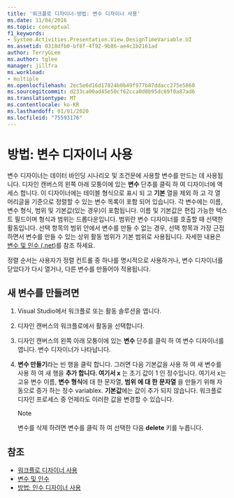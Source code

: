 ```yaml
---
title: '워크플로 디자이너-방법: 변수 디자이너 사용'
ms.date: 11/04/2016
ms.topic: conceptual
f1_keywords:
- System.Activities.Presentation.View.DesignTimeVariable.UI
ms.assetid: 0318dfb0-bf8f-4f92-9b86-ae4c1b2161ad
author: TerryGLee
ms.author: tglee
manager: jillfra
ms.workload:
- multiple
ms.openlocfilehash: 2ec5e6d16d17024b0b49f977b87ddacc275e5860
ms.sourcegitcommit: d233ca00ad45e50cf62cca0d0b95dc69f0a87ad6
ms.translationtype: MT
ms.contentlocale: ko-KR
ms.lasthandoff: 01/01/2020
ms.locfileid: "75593176"
---
```

# <a name="how-to-use-the-variable-designer"></a>방법: 변수 디자이너 사용

변수 디자이너는 데이터 바인딩 시나리오 및 조건문에 사용할 변수를 만드는 데 사용됩니다. 디자인 캔버스의 왼쪽 아래 모퉁이에 있는 **변수** 단추를 클릭 하 여 디자이너에 액세스 합니다. 이 디자이너에는 테이블 형식으로 표시 되 고 **기본** 열을 제외 하 고 각 열 머리글을 기준으로 정렬할 수 있는 변수 목록이 포함 되어 있습니다. 각 변수에는 이름, 변수 형식, 범위 및 기본값(있는 경우)이 포함됩니다. 이름 및 기본값은 편집 가능한 텍스트 필드이며 형식과 범위는 드롭다운입니다. 범위란 변수 디자이너를 호출할 때 선택한 활동입니다. 선택 항목의 범위 안에서 변수를 만들 수 없는 경우, 선택 항목과 가장 근접하면서 변수를 만들 수 있는 상위 활동 범위가 기본 범위로 사용됩니다. 자세한 내용은 [변수 및 인수 (.net)](/dotnet/framework/windows-workflow-foundation/variables-and-arguments)를 참조 하세요.

 정렬 순서는 사용자가 정렬 컨트롤 중 하나를 명시적으로 사용하거나, 변수 디자이너를 닫았다가 다시 열거나, 다른 변수를 만들어야 적용됩니다.

## <a name="to-create-a-new-variable"></a>새 변수를 만들려면

1. Visual Studio에서 워크플로 또는 활동 솔루션을 엽니다.

2. 디자인 캔버스의 워크플로에서 활동을 선택합니다.

3. 디자인 캔버스의 왼쪽 아래 모퉁이에 있는 **변수** 단추를 클릭 하 여 변수 디자이너를 엽니다. 변수 디자이너가 나타납니다.

4. **변수 만들기**라는 빈 행을 클릭 합니다. 그러면 다음 기본값을 사용 하 여 새 변수를 사용 하 여 새 행을 **추가 합니다. 여기서 x** 는 초기 값이 1 인 정수입니다. 여기서 x는 고유 변수 이름, **변수 형식**에 대 한 문자열, **범위** **에 대 한** **문자열** 을 만들기 위해 자동으로 증가 하는 정수 variablex. **기본값**에는 값이 추가 되지 않습니다. 워크플로 디자인 프로세스 중 언제라도 이러한 값을 변경할 수 있습니다.

    > [!NOTE]
    > 변수를 삭제 하려면 변수를 클릭 하 여 선택한 다음 **delete** 키를 누릅니다.

## <a name="see-also"></a>참조

- [워크플로 디자이너 사용](developing-applications-with-the-workflow-designer.md)
- [변수 및 인수](/dotnet/framework/windows-workflow-foundation/variables-and-arguments)
- [방법: 인수 디자이너 사용](../workflow-designer/how-to-use-the-argument-designer.md)
